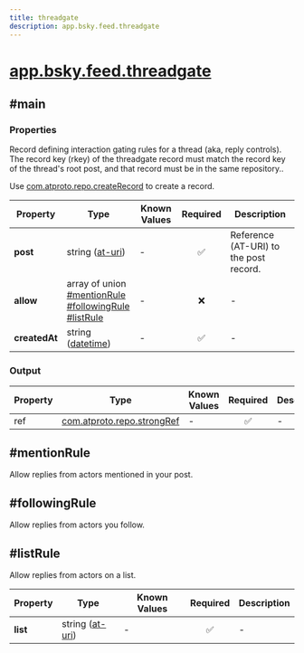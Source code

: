 ```yaml
---
title: threadgate
description: app.bsky.feed.threadgate
---
```


# [app.bsky.feed.threadgate](https://github.com/myConsciousness/atproto.dart/blob/main/lexicons/app/bsky/feed/threadgate.json)

## #main

### Properties

Record defining interaction gating rules for a thread (aka, reply controls). The record key (rkey) of the threadgate record must match the record key of the thread's root post, and that record must be in the same repository..

Use [com.atproto.repo.createRecord](../../../../lexicons/com/atproto/repo/createRecord.md#main) to create a record.

| Property | Type | Known Values | Required | Description |
| --- | --- | --- | :---: | --- |
| **post** | string ([at-uri](https://atproto.com/specs/at-uri-scheme)) | - | ✅ | Reference (AT-URI) to the post record. |
| **allow** | array of union<br/>[#mentionRule](#mentionrule)<br/>[#followingRule](#followingrule)<br/>[#listRule](#listrule) | - | ❌ | - |
| **createdAt** | string ([datetime](https://atproto.com/specs/lexicon#datetime)) | - | ✅ | - |

### Output

| Property | Type | Known Values | Required | Description |
| --- | --- | --- | :---: | --- |
| ref | [com.atproto.repo.strongRef](../../../../lexicons/com/atproto/repo/strongRef.md#main) | - | ✅ | - |

## #mentionRule

Allow replies from actors mentioned in your post.

## #followingRule

Allow replies from actors you follow.

## #listRule

Allow replies from actors on a list.

| Property | Type | Known Values | Required | Description |
| --- | --- | --- | :---: | --- |
| **list** | string ([at-uri](https://atproto.com/specs/at-uri-scheme)) | - | ✅ | - |
